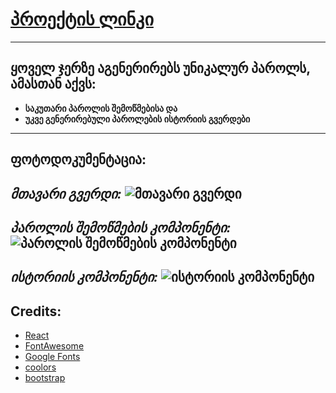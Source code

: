 # [პროექტის ლინკი](https://gicharkviani.github.io/PassGenReactWebApp/)
----
## ყოველ ჯერზე აგენერირებს უნიკალურ პაროლს, ამასთან აქვს:
 - **საკუთარი პაროლის შემოწმებისა და**
 - **უკვე გენერირებული პაროლების ისტორიის გვერდები**
----
## ფოტოდოკუმენტაცია:
*მთავარი გვერდი:*
![მთავარი გვერდი](./rpics/main.jpg)
----
*პაროლის შემოწმების კომპონენტი:*
![პაროლის შემოწმების კომპონენტი](./pass.jpg)
----
*ისტორიის კომპონენტი:*
![ისტორიის კომპონენტი](./rpics/history.jpg)
----
## Credits:
- [React](https://reactjs.org/)
- [FontAwesome](https://fontawesome.com/)
- [Google Fonts](https://fonts.google.com/)
- [coolors](https://coolors.co/)
- [bootstrap](https://getbootstrap.com/)
